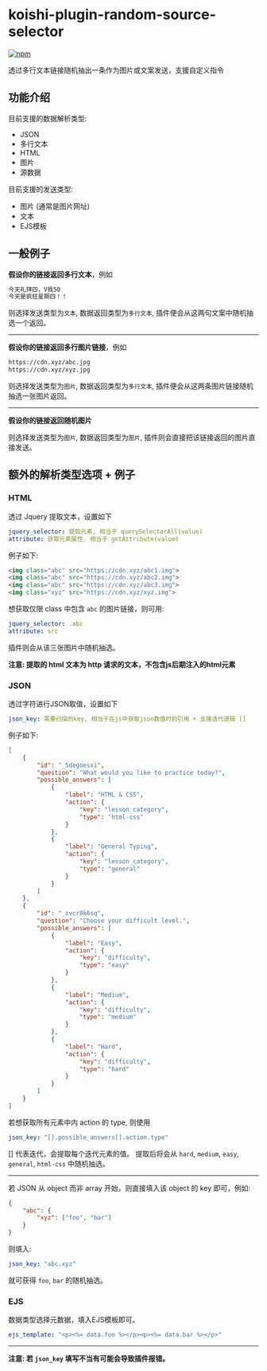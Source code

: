 # koishi-plugin-random-source-selector

[![npm](https://img.shields.io/npm/v/koishi-plugin-random-source-selector?style=flat-square)](https://www.npmjs.com/package/koishi-plugin-random-source-selector)

透过多行文本链接随机抽出一条作为图片或文案发送，支援自定义指令


## 功能介绍

目前支援的数据解析类型:

- JSON
- 多行文本
- HTML
- 图片
- 源数据

目前支援的发送类型:

- 图片 (通常是图片网址)
- 文本
- EJS模板


## 一般例子

**假设你的链接返回多行文本**，例如

```txt
今天礼拜四，V我50
今天是疯狂星期四！！
```

则选择发送类型为`文本`, 数据返回类型为`多行文本`, 插件便会从这两句文案中随机抽选一个返回。

---

**假设你的链接返回多行图片链接**，例如

```txt
https://cdn.xyz/abc.jpg
https://cdn.xyz/xyz.jpg
```

则选择发送类型为`图片`, 数据返回类型为`多行文本`, 插件便会从这两条图片链接随机抽选一张图片返回。

---

**假设你的链接返回随机图片**

则选择发送类型为`图片`, 数据返回类型为`图片`, 插件则会直接把该链接返回的图片直接发送。

## 额外的解析类型选项 + 例子

### HTML

透过 Jquery 提取文本，设置如下

```yml
jquery_selector: 提取元素, 相当于 querySelectorAll(value)
attribute: 获取元素属性, 相当于 getAttribute(value)
```

例子如下:

```html
<img class="abc" src="https://cdn.xyz/abc1.img">
<img class="abc" src="https://cdn.xyz/abc2.img">
<img class="abc" src="https://cdn.xyz/abc3.img">
<img class="xyz" src="https://cdn.xyz/xyz.img">
```

想获取仅限 class 中包含 `abc` 的图片链接，则可用:

```yml
jquery_selector: .abc
attribute: src
```

插件则会从该三张图片中随机抽选。

__注意: 提取的 html 文本为 http 请求的文本，不包含js后期注入的html元素__

### JSON

透过字符进行JSON取值，设置如下

```yml
json_key: 需要扫描的key, 相当于在js中获取json数值时的引用 + 支援迭代逻辑 []
```

例子如下:

```json
[
    {
        "id": "_5degoesxi",
        "question": "What would you like to practice today?",
        "possible_answers": [
            {
                "label": "HTML & CSS",
                "action": {
                    "key": "lesson_category",
                    "type": "html-css"
                }
            },
            {
                "label": "General Typing",
                "action": {
                    "key": "lesson_category",
                    "type": "general"
                }
            }
        ]
    },
    {
        "id": "_zvcr8k6sq",
        "question": "Choose your difficult level.",
        "possible_answers": [
            {
                "label": "Easy",
                "action": {
                    "key": "difficulty",
                    "type": "easy"
                }
            },
            {
                "label": "Medium",
                "action": {
                    "key": "difficulty",
                    "type": "medium"
                }
            },
            {
                "label": "Hard",
                "action": {
                    "key": "difficulty",
                    "type": "hard"
                }
            }
        ]
    }
]
```

若想获取所有元素中内 action 的 type, 则使用

```yml
json_key: "[].possible_answers[].action.type"
```

[] 代表迭代，会提取每个迭代元素的值。
提取后将会从 `hard`, `medium`, `easy`, `general`, `html-css` 中随机抽选。

---

若 JSON 从 object 而非 array 开始，则直接填入该 object 的 key 即可，例如:

```json
{
    "abc": {
        "xyz": ["foo", "bar"]
    }
}
```

则填入:

```yml
json_key: "abc.xyz"
```

就可获得 `foo`, `bar` 的随机抽选。

### EJS

数据类型选择元数据，填入EJS模板即可。

```yml
ejs_template: "<p><%= data.foo %></p><p><%= data.bar %></p>"
```

---

__注意: 若 `json_key` 填写不当有可能会导致插件报错。__


